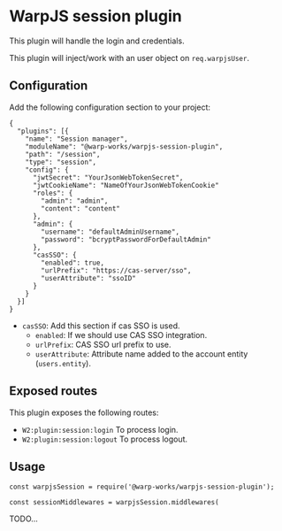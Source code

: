# WarpJS session plugin

This plugin will handle the login and credentials.

This plugin will inject/work with an user object on `req.warpjsUser`.


## Configuration

Add the following configuration section to your project:

    {
      "plugins": [{
        "name": "Session manager",
        "moduleName": "@warp-works/warpjs-session-plugin",
        "path": "/session",
        "type": "session",
        "config": {
          "jwtSecret": "YourJsonWebTokenSecret",
          "jwtCookieName": "NameOfYourJsonWebTokenCookie"
          "roles": {
            "admin": "admin",
            "content": "content"
          },
          "admin": {
            "username": "defaultAdminUsername",
            "password": "bcryptPasswordForDefaultAdmin"
          },
          "casSSO": {
            "enabled": true,
            "urlPrefix": "https://cas-server/sso",
            "userAttribute": "ssoID"
          }
        }
      }]
    }


- `casSSO`: Add this section if cas SSO is used.
    - `enabled`: If we should use CAS SSO integration.
    - `urlPrefix`: CAS SSO url prefix to use.
    - `userAttribute`: Attribute name added to the account entity (`users.entity`).


## Exposed routes

This plugin exposes the following routes:

- `W2:plugin:session:login` To process login.
- `W2:plugin:session:logout` To process logout.


## Usage

    const warpjsSession = require('@warp-works/warpjs-session-plugin');

    const sessionMiddlewares = warpjsSession.middlewares(

TODO...
